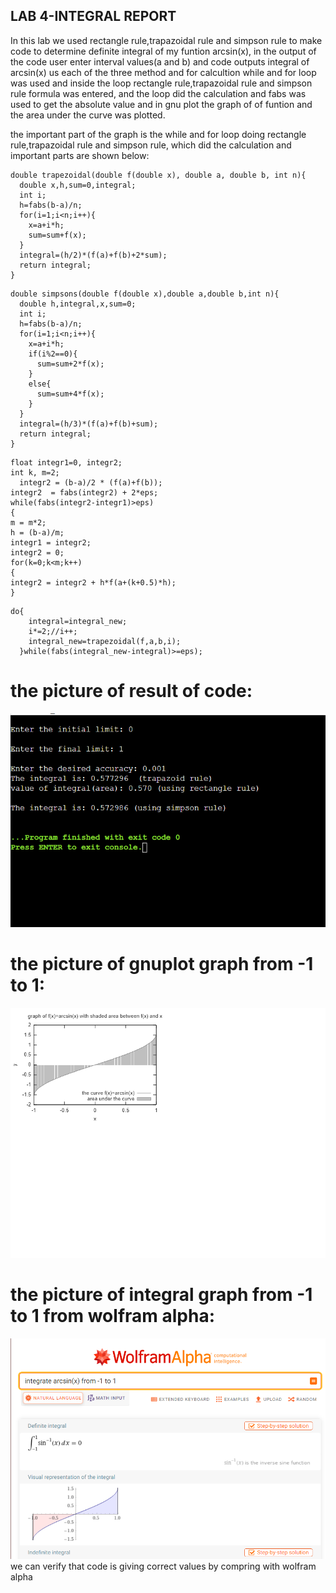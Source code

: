 ## LAB 4-INTEGRAL REPORT 
In this lab we used rectangle rule,trapazoidal rule and simpson rule to make code to determine definite integral of my funtion arcsin(x), in the output of the code user enter interval values(a and b) and code outputs integral of arcsin(x) us each of the three method
and for calcultion while and for loop was used and inside the loop rectangle rule,trapazoidal rule and simpson rule formula was entered, and the loop did the calculation and fabs was used to get the absolute value and in gnu plot the graph of of funtion and the area under the curve was plotted.

the important part of the graph is the while and for loop doing rectangle rule,trapazoidal rule and simpson rule, which did the calculation and important parts are shown below:

``` 
double trapezoidal(double f(double x), double a, double b, int n){
  double x,h,sum=0,integral;
  int i;
  h=fabs(b-a)/n;
  for(i=1;i<n;i++){
    x=a+i*h;
    sum=sum+f(x);
  }
  integral=(h/2)*(f(a)+f(b)+2*sum);
  return integral;
}

``` 
``` 
double simpsons(double f(double x),double a,double b,int n){
  double h,integral,x,sum=0;
  int i;
  h=fabs(b-a)/n;
  for(i=1;i<n;i++){
    x=a+i*h;
    if(i%2==0){
      sum=sum+2*f(x);
    }
    else{
      sum=sum+4*f(x);
    }
  }
  integral=(h/3)*(f(a)+f(b)+sum);
  return integral;
}
``` 
```
float integr1=0, integr2;
int k, m=2;
  integr2 = (b-a)/2 * (f(a)+f(b));
integr2  = fabs(integr2) + 2*eps;
while(fabs(integr2-integr1)>eps)
{
m = m*2;
h = (b-a)/m;
integr1 = integr2;
integr2 = 0;
for(k=0;k<m;k++)
{
integr2 = integr2 + h*f(a+(k+0.5)*h);
}
```
```
do{
    integral=integral_new;
    i*=2;//i++;
    integral_new=trapezoidal(f,a,b,i);
  }while(fabs(integral_new-integral)>=eps);
 ```

# the  picture of result of code:
![](https://github.com/akaashv/RTR105/blob/main/lab%20work/lab4/LW4%20results.png)

# the picture of gnuplot graph from -1 to 1:
![](https://github.com/akaashv/RTR105/blob/main/lab%20work/lab4/Lab4intgnuplot.png)

# the picture of integral graph from -1 to 1 from wolfram alpha:
![](https://github.com/akaashv/RTR105/blob/main/lab%20work/lab4/LW4resultsw.png)
we can verify that code is giving correct values by compring with wolfram alpha
